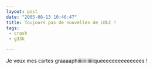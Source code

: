 ```yaml
---
layout: post
date: "2005-08-13 10:46:47"
title: Toujours pas de nouvelles de LDLC !
tags:
 - crash
 - g33k

---
```


Je veux mes cartes graaaaphiiiiiiiiiiiiiqueeeeeeeeeeeeees !
